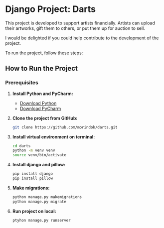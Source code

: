 # Django Project: Darts

This project is developed to support artists financially. Artists can upload their artworks, gift them to others, or put them up for auction to sell.

I would be delighted if you could help contribute to the development of the project.

To run the project, follow these steps:

## How to Run the Project

### Prerequisites
1. **Install Python and PyCharm:**
   - [Download Python](https://www.python.org/downloads/)
   - [Download PyCharm](https://www.jetbrains.com/pycharm/download/)

2. **Clone the project from GitHub:**
   ```bash
   git clone https://github.com/morindok/darts.git
   
3. **Install virtual environment on terminal:**
	```bash
	cd darts
	python -m venv venv
	source venv/bin/activate

4. **Install django and pillow:**
	```bash
	pip install django
	pip install pillow

5. **Make migrations:**
	```bash
	python manage.py makemigrations
	python manage.py migrate

6. **Run project on local:**
	```bash
	ptyhon manage.py runserver
